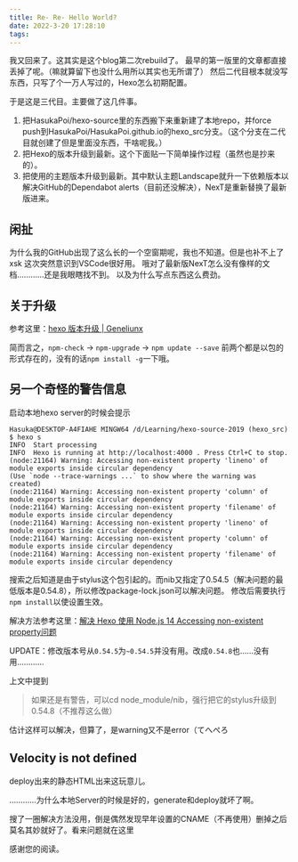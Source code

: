 ```yaml
---
title: Re- Re- Hello World?
date: 2022-3-20 17:28:10
tags:
---
```

我又回来了。这其实是这个blog第二次rebuild了。
最早的第一版里的文章都直接丢掉了呢。（嘛就算留下也没什么用所以其实也无所谓了）
然后二代目根本就没写东西，只写了个一万人写过的，Hexo怎么初期配置。

于是这是三代目。主要做了这几件事。

1. 把HasukaPoi/hexo-source里的东西搬下来重新建了本地repo，并force push到HasukaPoi/HasukaPoi.github.io的hexo_src分支。（这个分支在二代目就创建了但是里面没东西，干啥呢我。）
2. 把Hexo的版本升级到最新。这个下面贴一下简单操作过程（虽然也是抄来的）。
3. 把使用的主题版本升级到最新。其中默认主题Landscape就升一下依赖版本以解决GitHub的Dependabot alerts（目前还没解决），NexT是重新替换了最新版进来。

<!-- more -->

## 闲扯

为什么我的GitHub出现了这么长的一个空窗期呢，我也不知道。但是也补不上了xsk
这次突然意识到VSCode很好用。
哦对了最新版NexT怎么没有像样的文档…………还是我眼瞎找不到。
以及为什么写点东西这么费劲。

## 关于升级

参考这里：[hexo 版本升级 | Geneliunx](https://geneliunx.com/2020/10/29/hexo-version-upgrade/)

简而言之，`npm-check` → `npm-upgrade` → `npm update --save`
前两个都是以包的形式存在的，没有的话`npm install -g`一下哦。

## 另一个奇怪的警告信息

启动本地hexo server的时候会提示

```shell
Hasuka@DESKTOP-A4FIAHE MINGW64 /d/Learning/hexo-source-2019 (hexo_src)
$ hexo s
INFO  Start processing
INFO  Hexo is running at http://localhost:4000 . Press Ctrl+C to stop.
(node:21164) Warning: Accessing non-existent property 'lineno' of module exports inside circular dependency
(Use `node --trace-warnings ...` to show where the warning was created)
(node:21164) Warning: Accessing non-existent property 'column' of module exports inside circular dependency
(node:21164) Warning: Accessing non-existent property 'filename' of module exports inside circular dependency
(node:21164) Warning: Accessing non-existent property 'lineno' of module exports inside circular dependency
(node:21164) Warning: Accessing non-existent property 'column' of module exports inside circular dependency
(node:21164) Warning: Accessing non-existent property 'filename' of module exports inside circular dependency
```

搜索之后知道是由于stylus这个包引起的。而nib又指定了0.54.5（解决问题的最低版本是0.54.8），所以修改package-lock.json可以解决问题。
修改后需要执行`npm install`以使设置生效。

解决方法参考这里：[解决 Hexo 使用 Node.js 14 Accessing non-existent property问题](https://zhuanlan.zhihu.com/p/397813964)

UPDATE：修改版本号从`0.54.5`为`~0.54.5`并没有用。改成`0.54.8`也……没有用…………

上文中提到

> 如果还是有警告，可以cd node_module/nib，强行把它的stylus升级到0.54.8（不推荐这么做）

估计这样可以解决，但算了，是warning又不是error（てへぺろ

## Velocity is not defined

deploy出来的静态HTML出来这玩意儿。

…………为什么本地Server的时候是好的，generate和deploy就坏了啊。

搜了一圈解决方法没用，倒是偶然发现早年设置的CNAME（不再使用）删掉之后莫名其妙就好了。看来问题就在这里

感谢您的阅读。

